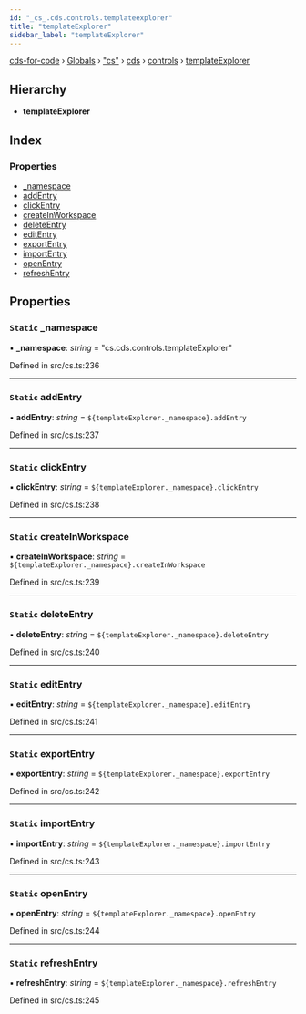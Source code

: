 ```yaml
---
id: "_cs_.cds.controls.templateexplorer"
title: "templateExplorer"
sidebar_label: "templateExplorer"
---
```


[cds-for-code](../index.md) › [Globals](../globals.md) › ["cs"](../modules/_cs_.md) › [cds](../modules/_cs_.cds.md) › [controls](../modules/_cs_.cds.controls.md) › [templateExplorer](_cs_.cds.controls.templateexplorer.md)

## Hierarchy

* **templateExplorer**

## Index

### Properties

* [_namespace](_cs_.cds.controls.templateexplorer.md#static-_namespace)
* [addEntry](_cs_.cds.controls.templateexplorer.md#static-addentry)
* [clickEntry](_cs_.cds.controls.templateexplorer.md#static-clickentry)
* [createInWorkspace](_cs_.cds.controls.templateexplorer.md#static-createinworkspace)
* [deleteEntry](_cs_.cds.controls.templateexplorer.md#static-deleteentry)
* [editEntry](_cs_.cds.controls.templateexplorer.md#static-editentry)
* [exportEntry](_cs_.cds.controls.templateexplorer.md#static-exportentry)
* [importEntry](_cs_.cds.controls.templateexplorer.md#static-importentry)
* [openEntry](_cs_.cds.controls.templateexplorer.md#static-openentry)
* [refreshEntry](_cs_.cds.controls.templateexplorer.md#static-refreshentry)

## Properties

### `Static` _namespace

▪ **_namespace**: *string* = "cs.cds.controls.templateExplorer"

Defined in src/cs.ts:236

___

### `Static` addEntry

▪ **addEntry**: *string* = `${templateExplorer._namespace}.addEntry`

Defined in src/cs.ts:237

___

### `Static` clickEntry

▪ **clickEntry**: *string* = `${templateExplorer._namespace}.clickEntry`

Defined in src/cs.ts:238

___

### `Static` createInWorkspace

▪ **createInWorkspace**: *string* = `${templateExplorer._namespace}.createInWorkspace`

Defined in src/cs.ts:239

___

### `Static` deleteEntry

▪ **deleteEntry**: *string* = `${templateExplorer._namespace}.deleteEntry`

Defined in src/cs.ts:240

___

### `Static` editEntry

▪ **editEntry**: *string* = `${templateExplorer._namespace}.editEntry`

Defined in src/cs.ts:241

___

### `Static` exportEntry

▪ **exportEntry**: *string* = `${templateExplorer._namespace}.exportEntry`

Defined in src/cs.ts:242

___

### `Static` importEntry

▪ **importEntry**: *string* = `${templateExplorer._namespace}.importEntry`

Defined in src/cs.ts:243

___

### `Static` openEntry

▪ **openEntry**: *string* = `${templateExplorer._namespace}.openEntry`

Defined in src/cs.ts:244

___

### `Static` refreshEntry

▪ **refreshEntry**: *string* = `${templateExplorer._namespace}.refreshEntry`

Defined in src/cs.ts:245
